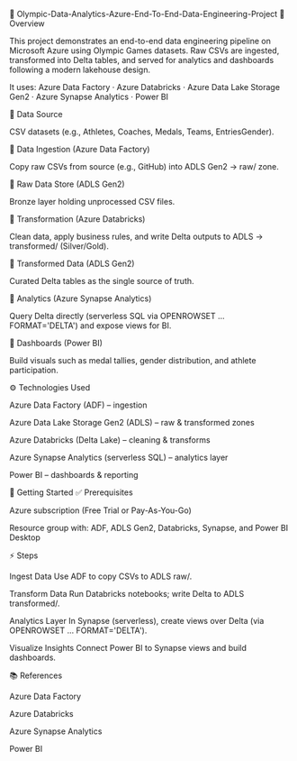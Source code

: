 🏅 Olympic-Data-Analytics-Azure-End-To-End-Data-Engineering-Project
📌 Overview

This project demonstrates an end-to-end data engineering pipeline on Microsoft Azure using Olympic Games datasets.
Raw CSVs are ingested, transformed into Delta tables, and served for analytics and dashboards following a modern lakehouse design.

It uses:
Azure Data Factory · Azure Databricks · Azure Data Lake Storage Gen2 · Azure Synapse Analytics · Power BI

🔹 Data Source

CSV datasets (e.g., Athletes, Coaches, Medals, Teams, EntriesGender).

🔹 Data Ingestion (Azure Data Factory)

Copy raw CSVs from source (e.g., GitHub) into ADLS Gen2 → raw/ zone.

🔹 Raw Data Store (ADLS Gen2)

Bronze layer holding unprocessed CSV files.

🔹 Transformation (Azure Databricks)

Clean data, apply business rules, and write Delta outputs to ADLS → transformed/ (Silver/Gold).

🔹 Transformed Data (ADLS Gen2)

Curated Delta tables as the single source of truth.

🔹 Analytics (Azure Synapse Analytics)

Query Delta directly (serverless SQL via OPENROWSET ... FORMAT='DELTA') and expose views for BI.

🔹 Dashboards (Power BI)

Build visuals such as medal tallies, gender distribution, and athlete participation.

⚙️ Technologies Used

Azure Data Factory (ADF) – ingestion

Azure Data Lake Storage Gen2 (ADLS) – raw & transformed zones

Azure Databricks (Delta Lake) – cleaning & transforms

Azure Synapse Analytics (serverless SQL) – analytics layer

Power BI – dashboards & reporting

🚀 Getting Started
✅ Prerequisites

Azure subscription (Free Trial or Pay-As-You-Go)

Resource group with: ADF, ADLS Gen2, Databricks, Synapse, and Power BI Desktop

⚡ Steps

Ingest Data
Use ADF to copy CSVs to ADLS raw/.

Transform Data
Run Databricks notebooks; write Delta to ADLS transformed/.

Analytics Layer
In Synapse (serverless), create views over Delta (via OPENROWSET ... FORMAT='DELTA').

Visualize Insights
Connect Power BI to Synapse views and build dashboards.

📚 References

Azure Data Factory

Azure Databricks

Azure Synapse Analytics

Power BI
